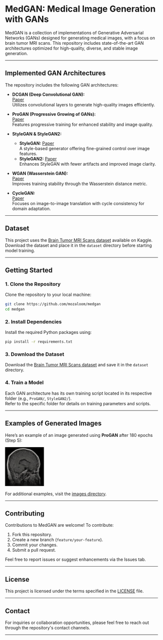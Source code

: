 
# MedGAN: Medical Image Generation with GANs

MedGAN is a collection of implementations of Generative Adversarial Networks (GANs) designed for generating medical images, with a focus on brain tumor MRI scans. This repository includes state-of-the-art GAN architectures optimized for high-quality, diverse, and stable image generation.

---

## Implemented GAN Architectures

The repository includes the following GAN architectures:

- **DCGAN (Deep Convolutional GAN):**  
  [Paper](https://arxiv.org/abs/1511.06434)  
  Utilizes convolutional layers to generate high-quality images efficiently.

- **ProGAN (Progressive Growing of GANs):**  
  [Paper](https://arxiv.org/abs/1710.10196)  
  Features progressive training for enhanced stability and image quality.

- **StyleGAN & StyleGAN2:**  
  - **StyleGAN:** [Paper](https://arxiv.org/abs/1812.04948)  
    A style-based generator offering fine-grained control over image features.  
  - **StyleGAN2:** [Paper](https://arxiv.org/abs/1912.04958)  
    Enhances StyleGAN with fewer artifacts and improved image clarity.

- **WGAN (Wasserstein GAN):**  
  [Paper](https://arxiv.org/abs/1701.07875)  
  Improves training stability through the Wasserstein distance metric.

- **CycleGAN:**  
  [Paper](https://arxiv.org/abs/1703.10593)  
  Focuses on image-to-image translation with cycle consistency for domain adaptation.

---

## Dataset

This project uses the [Brain Tumor MRI Scans dataset](https://www.kaggle.com/datasets/rm1000/brain-tumor-mri-scans?select=glioma) available on Kaggle.  
Download the dataset and place it in the `dataset` directory before starting model training.

---

## Getting Started

### 1. Clone the Repository
Clone the repository to your local machine:
```bash
git clone https://github.com/mozaloom/medgan
cd medgan
```

### 2. Install Dependencies
Install the required Python packages using:
```bash
pip install -r requirements.txt
```

### 3. Download the Dataset
Download the [Brain Tumor MRI Scans dataset](https://www.kaggle.com/datasets/rm1000/brain-tumor-mri-scans?select=glioma) and save it in the `dataset` directory.

### 4. Train a Model
Each GAN architecture has its own training script located in its respective folder (e.g., `ProGAN/`, `StyleGAN2/`).  
Refer to the specific folder for details on training parameters and scripts.

---

## Examples of Generated Images

Here’s an example of an image generated using **ProGAN** after 180 epochs (Step 5):

![Generated Image](ProGan/ProGan-180-Epochs-5-Steps/step5/img_50.png)

For additional examples, visit the [images directory](images).

---

## Contributing

Contributions to MedGAN are welcome! To contribute:

1. Fork this repository.
2. Create a new branch (`feature/your-feature`).
3. Commit your changes.
4. Submit a pull request.

Feel free to report issues or suggest enhancements via the Issues tab.

---

## License

This project is licensed under the terms specified in the [LICENSE](LICENSE) file.

---

## Contact

For inquiries or collaboration opportunities, please feel free to reach out through the repository's contact channels.

---

``` 
